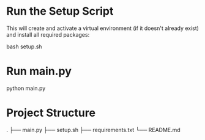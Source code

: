 # Run the Setup Script

This will create and activate a virtual environment (if it doesn't already exist) and install all required packages:

bash setup.sh

# Run main.py

python main.py

# Project Structure

.
├── main.py
├── setup.sh
├── requirements.txt
└── README.md

